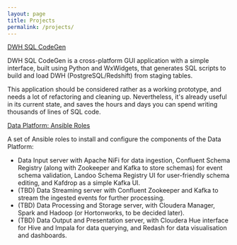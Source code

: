 ```yaml
---
layout: page
title: Projects
permalink: /projects/
---
```


[DWH SQL CodeGen](https://github.com/dmytro-lytvyn/dwh-sql-codegen)

DWH SQL CodeGen is a cross-platform GUI application with a simple interface, built using Python and WxWidgets, that generates SQL scripts to build and load DWH (PostgreSQL/Redshift) from staging tables.

This application should be considered rather as a working prototype, and needs a lot of refactoring and cleaning up. Nevertheless, it's already useful in its current state, and saves the hours and days you can spend writing thousands of lines of SQL code.

[Data Platform: Ansible Roles](https://github.com/dmytro-lytvyn/dp-ansible-roles)

A set of Ansible roles to install and configure the components of the Data Platform:
- Data Input server with Apache NiFi for data ingestion, Confluent Schema Registry (along with Zookeeper and Kafka to store schemas) for event schema validation, Landoo Schema Registry UI for user-friendly schema editing, and Kafdrop as a simple Kafka UI.
- (TBD) Data Streaming server with Confluent Zookeeper and Kafka to stream the ingested events for further processing.
- (TBD) Data Processing and Storage server, with Cloudera Manager, Spark and Hadoop (or Hortonworks, to be decided later).
- (TBD) Data Output and Presentation server, with Cloudera Hue interface for Hive and Impala for data querying, and Redash for data visualisation and dashboards.
